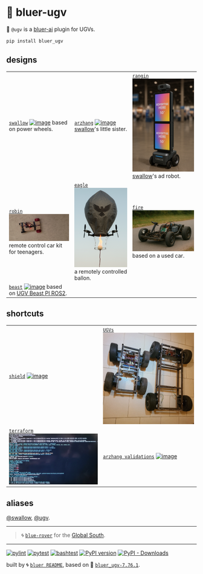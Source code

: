 # 🐬 bluer-ugv

🐬 `@ugv` is a [bluer-ai](https://github.com/kamangir/bluer-ai) plugin for UGVs.

```bash
pip install bluer_ugv
```

## designs

|   |   |   |
| --- | --- | --- |
| [`swallow`](./bluer_ugv/docs/swallow) [![image](https://github.com/kamangir/assets2/raw/main/swallow/20250913_203635~2_1.gif?raw=true)](./bluer_ugv/docs/swallow) based on power wheels. | [`arzhang`](./bluer_ugv/docs/arzhang) [![image](https://github.com/kamangir/assets2/raw/main/arzhang/VID-20250905-WA0014_1.gif?raw=true)](./bluer_ugv/docs/arzhang) [swallow](./bluer_ugv/docs/swallow)'s little sister. | [`rangin`](./bluer_ugv/docs/rangin) [![image](https://github.com/kamangir/assets2/raw/main/rangin/rangin.png)](./bluer_ugv/docs/rangin) [swallow](./bluer_ugv/docs/swallow)'s ad robot. |
| [`robin`](./bluer_ugv/docs/robin) [![image](https://github.com/kamangir/assets2/raw/main/robin/20250723_095155~2_1.gif?raw=true)](./bluer_ugv/docs/robin) remote control car kit for teenagers. | [`eagle`](./bluer_ugv/docs/eagle) [![image](https://github.com/kamangir/assets2/raw/main/eagle/file_0000000007986246b45343b0c06325dd.png?raw=true)](./bluer_ugv/docs/eagle) a remotely controlled ballon. | [`fire`](./bluer_ugv/docs/fire) [![image](https://github.com/kamangir/assets/raw/main/bluer-ugv/fire.png?raw=true)](./bluer_ugv/docs/fire) based on a used car. |
| [`beast`](./bluer_ugv/docs/beast) [![image](https://github.com/waveshareteam/ugv_rpi/raw/main/media/UGV-Rover-details-23.jpg)](./bluer_ugv/docs/beast) based on [UGV Beast PI ROS2](https://www.waveshare.com/wiki/UGV_Beast_PI_ROS2). |  |  |

## shortcuts

|   |   |
| --- | --- |
| [`shield`](./bluer_ugv/docs/swallow/digital/design/shield.md) [![image](https://github.com/kamangir/bluer-designs//blob/main/swallow/electrical/digital.png?raw=true)](./bluer_ugv/docs/swallow/digital/design/shield.md)  | [`UGVs`](./bluer_ugv/docs/UGVs) [![image](https://github.com/kamangir/assets2/raw/main/swallow/20250912_211652.jpg?raw=true)](./bluer_ugv/docs/UGVs)  |
| [`terraform`](./bluer_ugv/docs/swallow/digital/design/terraform.md) [![image](https://github.com/kamangir/assets2/raw/main/swallow/20250611_100917.jpg?raw=true)](./bluer_ugv/docs/swallow/digital/design/terraform.md)  | [`arzhang validations`](./bluer_ugv/docs/arzhang/validation) [![image](https://github.com/kamangir/assets/raw/main/swallow-debug-2025-09-25-13-16-59-rnm7jd/swallow-debug-2025-09-25-13-16-59-rnm7jd.gif)](./bluer_ugv/docs/arzhang/validation)  |

## aliases

[@swallow](./bluer_ugv/docs/aliases/swallow.md), 
[@ugv](./bluer_ugv/docs/aliases/ugv.md).

---

> 🌀 [`blue-rover`](https://github.com/kamangir/blue-rover) for the [Global South](https://github.com/kamangir/bluer-south).

---


[![pylint](https://github.com/kamangir/bluer-ugv/actions/workflows/pylint.yml/badge.svg)](https://github.com/kamangir/bluer-ugv/actions/workflows/pylint.yml) [![pytest](https://github.com/kamangir/bluer-ugv/actions/workflows/pytest.yml/badge.svg)](https://github.com/kamangir/bluer-ugv/actions/workflows/pytest.yml) [![bashtest](https://github.com/kamangir/bluer-ugv/actions/workflows/bashtest.yml/badge.svg)](https://github.com/kamangir/bluer-ugv/actions/workflows/bashtest.yml) [![PyPI version](https://img.shields.io/pypi/v/bluer-ugv.svg)](https://pypi.org/project/bluer-ugv/) [![PyPI - Downloads](https://img.shields.io/pypi/dd/bluer-ugv)](https://pypistats.org/packages/bluer-ugv)

built by 🌀 [`bluer README`](https://github.com/kamangir/bluer-objects/tree/main/bluer_objects/README), based on 🐬 [`bluer_ugv-7.76.1`](https://github.com/kamangir/bluer-ugv).

